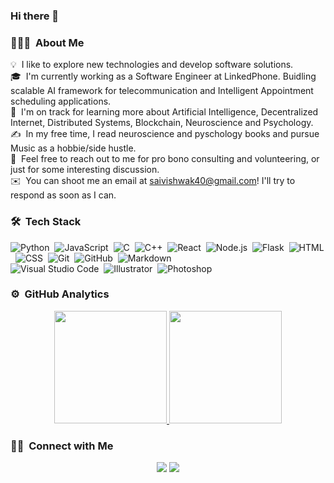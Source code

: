 ### Hi there 👋

<!--
**saivishwak/saivishwak** is a ✨ _special_ ✨ repository because its `README.md` (this file) appears on your GitHub profile.

Here are some ideas to get you started:

- 🔭 I’m currently working on ...
- 🌱 I’m currently learning ...
- 👯 I’m looking to collaborate on ...
- 🤔 I’m looking for help with ...
- 💬 Ask me about ...
- 📫 How to reach me: ...
- 😄 Pronouns: ...
- ⚡ Fun fact: ...
-->

### 👨🏻‍💻 &nbsp;About Me

💡 &nbsp;I like to explore new technologies and develop software solutions.\
🎓 &nbsp;I'm currently working as a Software Engineer at LinkedPhone. Buidling scalable AI framework for telecommunication and Intelligent Appointment scheduling applications.\
🌱 &nbsp;I'm on track for learning more about Artificial Intelligence, Decentralized Internet, Distributed Systems, Blockchain, Neuroscience and Psychology.\
✍️ &nbsp;In my free time, I read neuroscience and pyschology books and pursue Music as a hobbie/side hustle.\
💬 &nbsp;Feel free to reach out to me for pro bono consulting and volunteering, or just for some interesting discussion.\
✉️ &nbsp;You can shoot me an email at saivishwak40@gmail.com! I'll try to respond as soon as I can.

### 🛠 &nbsp;Tech Stack

![Python](https://img.shields.io/badge/-Python-05122A?style=flat&logo=python)&nbsp;
![JavaScript](https://img.shields.io/badge/-JavaScript-05122A?style=flat&logo=javascript)&nbsp;
![C](https://img.shields.io/badge/-C-05122A?style=flat&logo=C&logoColor=A8B9CC)&nbsp;
![C++](https://img.shields.io/badge/-C++-05122A?style=flat&logo=C%2B%2B&logoColor=00599C)&nbsp;
![React](https://img.shields.io/badge/-React-05122A?style=flat&logo=react)&nbsp;
![Node.js](https://img.shields.io/badge/-Node.js-05122A?style=flat&logo=node.js)&nbsp;
![Flask](https://img.shields.io/badge/-Flask-05122A?style=flat&logo=flask)&nbsp;
![HTML](https://img.shields.io/badge/-HTML-05122A?style=flat&logo=HTML5)&nbsp;
![CSS](https://img.shields.io/badge/-CSS-05122A?style=flat&logo=CSS3&logoColor=1572B6)&nbsp;
![Git](https://img.shields.io/badge/-Git-05122A?style=flat&logo=git)&nbsp;
![GitHub](https://img.shields.io/badge/-GitHub-05122A?style=flat&logo=github)&nbsp;
![Markdown](https://img.shields.io/badge/-Markdown-05122A?style=flat&logo=markdown)\
![Visual Studio Code](https://img.shields.io/badge/-Visual%20Studio%20Code-05122A?style=flat&logo=visual-studio-code&logoColor=007ACC)&nbsp;
![Illustrator](https://img.shields.io/badge/-Illustrator-05122A?style=flat&logo=adobe-illustrator)&nbsp;
![Photoshop](https://img.shields.io/badge/-Photoshop-05122A?style=flat&logo=adobe-photoshop)&nbsp;

### ⚙️ &nbsp;GitHub Analytics

<p align="center">
<a href="https://github.com/saivishwak">
  <img height="180em" src="https://github-readme-stats-eight-theta.vercel.app/api?username=saivishwak&show_icons=true&theme=algolia&include_all_commits=true&count_private=true"/>
  <img height="180em" src="https://github-readme-stats-eight-theta.vercel.app/api/top-langs/?username=saivishwak&layout=compact&langs_count=8&theme=algolia"/>
</a>
</p>

### 🤝🏻 &nbsp;Connect with Me

<p align="center">
<!--a href="https://bytebook.co"><img src="https://img.shields.io/badge/-bytebook.co-3423A6?style=flat&logo=Google-Chrome&logoColor=white"/></a-->
<a href="https://www.linkedin.com/in/k-sai-vishwak-020b97134/"><img src="https://img.shields.io/badge/-k%20sai%20vishwak-0077B5?style=flat&logo=Linkedin&logoColor=white"/></a>
<a href="mailto:saivishwak40@gmail.com"><img src="https://img.shields.io/badge/-saivishwak40@gmail.com-D14836?style=flat&logo=Gmail&logoColor=white"/></a>
</p>
